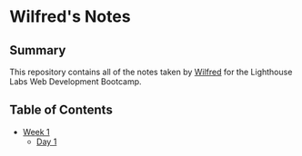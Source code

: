 # Wilfred's Notes

## Summary 

This repository contains all of the notes taken by [Wilfred](https://github.com/Emonster97) for the Lighthouse Labs Web Development Bootcamp.

## Table of Contents

* [Week 1](/Week_1)
  * [Day 1](/Week_1/Day_1)